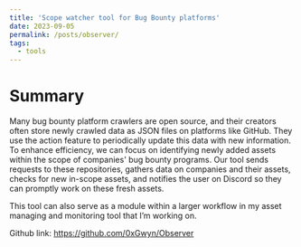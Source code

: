 ```yaml
---
title: 'Scope watcher tool for Bug Bounty platforms'
date: 2023-09-05
permalink: /posts/observer/
tags:
  - tools
---
```

Summary
======
Many bug bounty platform crawlers are open source, and their creators often store newly crawled data as JSON files on platforms like GitHub. They use the action feature to periodically update this data with new information. To enhance efficiency, we can focus on identifying newly added assets within the scope of companies' bug bounty programs. Our tool sends requests to these repositories, gathers data on companies and their assets, checks for new in-scope assets, and notifies the user on Discord so they can promptly work on these fresh assets. 

This tool can also serve as a module within a larger workflow in my asset managing and monitoring tool that I’m working on.

Github link: https://github.com/0xGwyn/Observer
